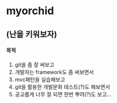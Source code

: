 # myorchid
## (난을 키워보자)

#### 목적
1. git을 좀 잘 써보고
2. 개발자는 framework도 좀 써보면서
3. mvc패턴을 실습해보고
4. git을 활용한 개발문화 테스트(?)도 해보면서
5. 공교롭게 너무 잘 되면 한번 뿌려(?)도 보고...